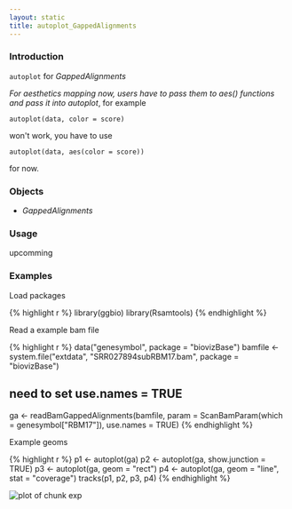 ```yaml
---
layout: static
title: autoplot_GappedAlignments
---
```





### Introduction

`autoplot` for *GappedAlignments*

_For aesthetics mapping now, users have to pass them to aes() functions and
pass it into autoplot_, for example
    
	autoplot(data, color = score)
	
won't work, you have to use 

    autoplot(data, aes(color = score))
	
for now.	

### Objects
  * *GappedAlignments*
  
### Usage
  upcomming

### Examples
Load packages


{% highlight r %}
library(ggbio)
library(Rsamtools)
{% endhighlight %}




Read a example bam file


{% highlight r %}
data("genesymbol", package = "biovizBase")
bamfile <- system.file("extdata", "SRR027894subRBM17.bam", package = "biovizBase")
## need to set use.names = TRUE
ga <- readBamGappedAlignments(bamfile, param = ScanBamParam(which = genesymbol["RBM17"]), 
    use.names = TRUE)
{% endhighlight %}




Example geoms


{% highlight r %}
p1 <- autoplot(ga)
p2 <- autoplot(ga, show.junction = TRUE)
p3 <- autoplot(ga, geom = "rect")
p4 <- autoplot(ga, geom = "line", stat = "coverage")
tracks(p1, p2, p3, p4)
{% endhighlight %}

![plot of chunk exp](http://tengfei.github.com/ggbio/autoplot/autoplot_GappedAlignments-exp.png) 


